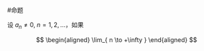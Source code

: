 #命题 

设 $a_{n}\neq 0,\; n=1,2,\dots$，如果

$$
\begin{aligned}
\lim_{ n \to +\infty } 
\end{aligned}
$$